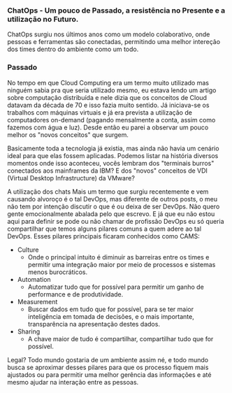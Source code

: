 ### ChatOps - Um pouco de Passado, a resistência no Presente e a utilização no Futuro.

ChatOps surgiu nos últimos anos como um modelo colaborativo, onde pessoas e ferramentas são conectadas, permitindo uma melhor intereção dos times dentro do ambiente como um todo.

### Passado

No tempo em que Cloud Computing era um termo muito utilizado mas ninguém sabia pra que seria utilizado mesmo, eu estava lendo um artigo sobre computação distribuída e nele dizia que os conceitos de Cloud datavam da década de 70 e isso fazia muito sentido. Já iniciava-se os trabalhos com máquinas virtuais e já era prevista a utilização de computadores on-demand (pagando mensalmente a conta, assim como fazemos com água e luz). Desde então eu parei a observar um pouco melhor os "novos conceitos" que surgem.

Basicamente toda a tecnologia já existia, mas ainda não havia um cenário ideal para que elas fossem aplicadas. Podemos listar na história diversos momentos onde isso aconteceu, vocês lembram dos "terminais burros" conectados aos mainframes da IBM? E dos "novos" conceitos de VDI (Virtual Desktop Infrastructure) da VMware?  

A utilização dos chats 
Mais um termo que surgiu recentemente e vem causando alvoroço é o tal DevOps, mas diferente de outros posts, o meu não tem por intenção discutir o que é ou deixa de ser DevOps. Não quero gente emocionalmente abalada pelo que escrevo. E já que eu não estou aqui para definir se pode ou não chamar de profissão DevOps eu só queria compartilhar que temos alguns pilares comuns a quem adere ao tal DevOps. Esses pilares principais ficaram conhecidos como CAMS:
- Culture
	- Onde o principal intuito é diminuir as barreiras entre os times e permitir uma integração maior por meio de processos e sistemas menos burocráticos.
- Automation
	- Automatizar tudo que for possível para permitir um ganho de performance e de produtividade.
- Measurement
	- Buscar dados em tudo que for possível, para se ter maior inteligência em tomada de decisões, e o mais importante, transparência na apresentação destes dados.
- Sharing
	- A chave maior de tudo é compartilhar, compartilhar tudo que for possível. 

Legal? Todo mundo gostaria de um ambiente assim né, e todo mundo busca se aproximar desses pilares para que os processo fiquem mais ajustados ou para permitir uma melhor gerência das informações e até mesmo ajudar na interação entre as pessoas.


